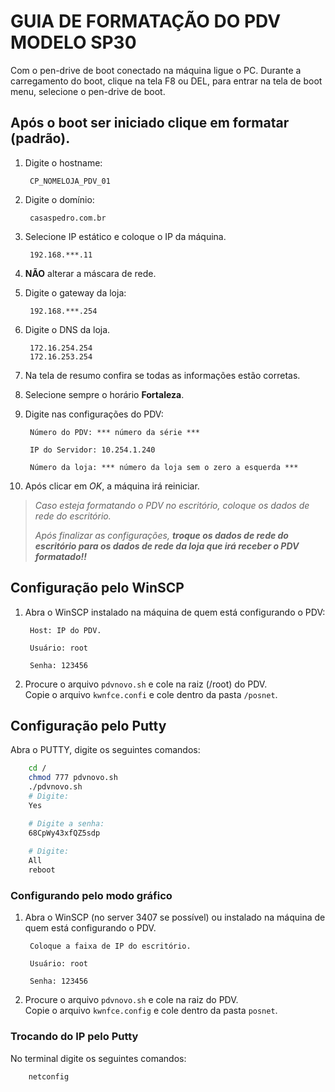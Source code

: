 # GUIA DE FORMATAÇÃO DO PDV MODELO SP30

Com o pen-drive de boot conectado na máquina ligue o PC.
Durante a carregamento do boot, clique na tela F8 ou DEL, para entrar na tela de boot menu, selecione o pen-drive de boot.

## Após o boot ser iniciado clique em formatar (padrão).

1. Digite o hostname:

		CP_NOMELOJA_PDV_01

2. Digite o domínio: 

		casaspedro.com.br

3. Selecione IP estático e coloque o IP da máquina.
		
		192.168.***.11

4. **NÃO** alterar a máscara de rede.

5. Digite o gateway da loja:

		192.168.***.254

6. Digite o DNS da loja.
		
		172.16.254.254
		172.16.253.254

7. Na tela de resumo confira se todas as informações estão corretas.

8. Selecione sempre o horário **Fortaleza**.

9. Digite nas configurações do PDV:
	 
		Número do PDV: *** número da série ***
    
		IP do Servidor: 10.254.1.240
	
    	Número da loja: *** número da loja sem o zero a esquerda *** 

10. Após clicar em *OK*, a máquina irá reiniciar.

> *Caso esteja formatando o PDV no escritório, coloque os dados de rede do escritório.*
>
> *Após finalizar as configurações, **troque os dados de rede do escritório para os dados de rede da loja que irá receber o PDV formatado!!***


## Configuração pelo WinSCP

1. Abra o WinSCP instalado na máquina de quem está configurando o PDV:
	
		Host: IP do PDV.
	
		Usuário: root
	
		Senha: 123456

2. Procure o arquivo `pdvnovo.sh` e cole na raiz (/root) do PDV.  
Copie o arquivo `kwnfce.confi` e cole dentro da pasta `/posnet`.


## Configuração pelo Putty

Abra o PUTTY, digite os seguintes comandos:
```bash
	cd /
	chmod 777 pdvnovo.sh
	./pdvnovo.sh
	# Digite: 
	Yes

	# Digite a senha: 
	68CpWy43xfQZ5sdp
	
	# Digite: 
	All
	reboot
```

### Configurando pelo modo gráfico

1. Abra o WinSCP (no server 3407 se possível) ou instalado na máquina de quem está configurando o PDV.
	
		Coloque a faixa de IP do escritório.
	
		Usuário: root
	
		Senha: 123456

1. Procure o arquivo `pdvnovo.sh` e cole na raiz do PDV.  
Copie o arquivo `kwnfce.config` e cole dentro da pasta `posnet`.

### Trocando do IP pelo Putty

No terminal digite os seguintes comandos:
```bash
	netconfig
```